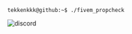 ```console
tekkenkkk@github:~$ ./fivem_propcheck
```
![discord](https://discord.c99.nl/widget/theme-1/680541988625711136.png)
